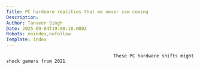 ```yaml
---
Title: PC hardware realities that we never saw coming
Description: 
Author: Tanveer Singh
Date: 2025-09-04T19:00:18.000Z
Robots: noindex,nofollow
Template: index
---
```


                                            These PC hardware shifts might shock gamers from 2021
                                        
